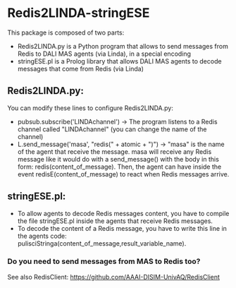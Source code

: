 # Redis2LINDA-stringESE
This package is composed of two parts:
- Redis2LINDA.py is a Python program that allows to send messages from Redis to DALI MAS agents (via Linda), in a special encoding
- stringESE.pl is a Prolog library that allows DALI MAS agents to decode messages that come from Redis (via Linda)

## Redis2LINDA.py:
You can modify these lines to configure Redis2LINDA.py:
- pubsub.subscribe('LINDAchannel') -> The program listens to a Redis channel called "LINDAchannel" (you can change the name of the channel)
- L.send_message('masa', "redis(" + atomic + ")") -> "masa" is the name of the agent that receive the message. masa will receive any Redis message like it would do with a send_message() with the body in this form: redis(content_of_message). Then, the agent can have inside the event redisE(content_of_message) to react when Redis messages arrive.

## stringESE.pl:
- To allow agents to decode Redis messages content, you have to compile the file stringESE.pl inside the agents that receive Redis messages.
- To decode the content of a Redis message, you have to write this line in the agents code: pulisciStringa(content_of_message,result_variable_name).

### Do you need to send messages from MAS to Redis too?
See also RedisClient: https://github.com/AAAI-DISIM-UnivAQ/RedisClient
